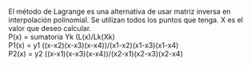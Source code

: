 El método de Lagrange es una alternativa de usar matriz inversa en interpolación polinomial. Se utilizan todos los puntos que tenga. X es el valor que deseo calcular.                    
                 P(x) = sumatoria Yk (L(x)/Lk(Xk)             
          P1(x) = y1 ((x-x2)(x-x3)(x-x4))/(x1-x2)(x1-x3)(x1-x4)                                        
                 P2(x) = y2 ((x-x1)(x-x3)(x-x4))/(x2-x1)(x2-x3)(x2-x4)
